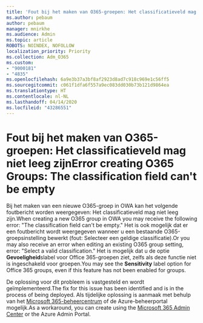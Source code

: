 ```yaml
---
title: 'Fout bij het maken van O365-groepen: Het classificatieveld mag niet leeg zijn'
ms.author: pebaum
author: pebaum
manager: mnirkhe
ms.audience: Admin
ms.topic: article
ROBOTS: NOINDEX, NOFOLLOW
localization_priority: Priority
ms.collection: Adm_O365
ms.custom:
- "9000181"
- "4835"
ms.openlocfilehash: 6a9e3b37a3bf8af2923d8ad7c918c969e1c56ff5
ms.sourcegitcommit: c061f1dfa6f557a9ec083dd030b73b121d9864ea
ms.translationtype: HT
ms.contentlocale: nl-NL
ms.lasthandoff: 04/14/2020
ms.locfileid: "43286551"
---
```

# <a name="error-creating-o365-groups-the-classification-field-cant-be-empty"></a><span data-ttu-id="3a752-102">Fout bij het maken van O365-groepen: Het classificatieveld mag niet leeg zijn</span><span class="sxs-lookup"><span data-stu-id="3a752-102">Error creating O365 Groups: The classification field can't be empty</span></span>

<span data-ttu-id="3a752-103">Bij het maken van een nieuwe O365-groep in OWA kan het volgende foutbericht worden weergegeven: Het classificatieveld mag niet leeg zijn.</span><span class="sxs-lookup"><span data-stu-id="3a752-103">When creating a new O365 group in OWA you may receive the following error: "The classification field can't be empty."</span></span>  <span data-ttu-id="3a752-104">Het is ook mogelijk dat er een foutbericht wordt weergegeven wanneer u een bestaande O365-groepsinstelling bewerkt (fout: Selecteer een geldige classificatie).</span><span class="sxs-lookup"><span data-stu-id="3a752-104">Or you may also receive an error when editing an existing O365 group setting, error: "Select a valid classification."</span></span>   <span data-ttu-id="3a752-105">Het is mogelijk dat u de optie **Gevoeligheid**slabel voor Office 365-groepen ziet, zelfs als deze functie niet is ingeschakeld voor groepen.</span><span class="sxs-lookup"><span data-stu-id="3a752-105">You may see the **Sensitivity** label option for Office 365 groups, even if this feature has not been enabled for groups.</span></span>

<span data-ttu-id="3a752-106">De oplossing voor dit probleem is vastgesteld en wordt geïmplementeerd.</span><span class="sxs-lookup"><span data-stu-id="3a752-106">The fix for this issue has been identified and is in the process of being deployed.</span></span>  <span data-ttu-id="3a752-107">Als tijdelijke oplossing is aanmaak met behulp van het [Microsoft 365-beheercentrum](https://docs.microsoft.com/microsoft-365/admin/create-groups/create-groups?view=o365-worldwide) of de Azure-beheerportal mogelijk.</span><span class="sxs-lookup"><span data-stu-id="3a752-107">As a workaround, you can create using the [Microsoft 365 Admin Center](https://docs.microsoft.com/microsoft-365/admin/create-groups/create-groups?view=o365-worldwide) or the Azure Admin Portal.</span></span>
